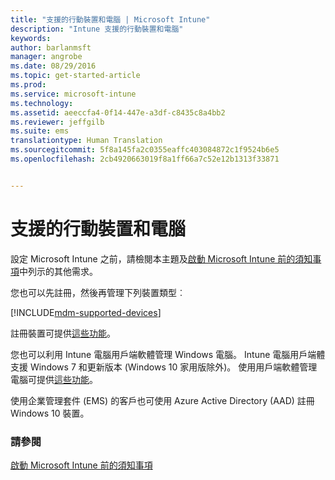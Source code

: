 ```yaml
---
title: "支援的行動裝置和電腦 | Microsoft Intune"
description: "Intune 支援的行動裝置和電腦"
keywords: 
author: barlanmsft
manager: angrobe
ms.date: 08/29/2016
ms.topic: get-started-article
ms.prod: 
ms.service: microsoft-intune
ms.technology: 
ms.assetid: aeeccfa4-0f14-447e-a3df-c8435c8a4bb2
ms.reviewer: jeffgilb
ms.suite: ems
translationtype: Human Translation
ms.sourcegitcommit: 5f8a145fa2c0355eaffc403084872c1f9524b6e5
ms.openlocfilehash: 2cb4920663019f8a1ff66a7c52e12b1313f33871


---
```


# 支援的行動裝置和電腦

設定 Microsoft Intune 之前，請檢閱本主題及[啟動 Microsoft Intune 前的須知事項](what-to-know-before-you-start-microsoft-intune.md)中列示的其他需求。

您也可以先註冊，然後再管理下列裝置類型︰

[!INCLUDE[mdm-supported-devices](../includes/mdm-supported-devices.md)]

註冊裝置可提供[這些功能](/Intune/get-started/choose-how-to-manage-devices)。

您也可以利用 Intune 電腦用戶端軟體管理 Windows 電腦。 Intune 電腦用戶端體支援 Windows 7 和更新版本 (Windows 10 家用版除外)。 使用用戶端軟體管理電腦可提供[這些功能](set-up-windows-device-management-with-microsoft-intune.md)。

使用企業管理套件 (EMS) 的客戶也可使用 Azure Active Directory (AAD) 註冊 Windows 10 裝置。

### 請參閱
[啟動 Microsoft Intune 前的須知事項](what-to-know-before-you-start-microsoft-intune.md)



<!--HONumber=Sep16_HO3-->


